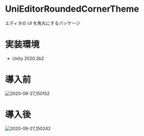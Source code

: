 # UniEditorRoundedCornerTheme

エディタの UI を角丸にするパッケージ

# 実装環境

* Unity 2020.2b2

# 導入前

![2020-09-27_150152](https://user-images.githubusercontent.com/6134875/94357320-e0d32c00-00d2-11eb-917b-9bd38f8a0ee4.png)

# 導入後

![2020-09-27_150242](https://user-images.githubusercontent.com/6134875/94357323-e29cef80-00d2-11eb-8914-08114c1e05e4.png)

